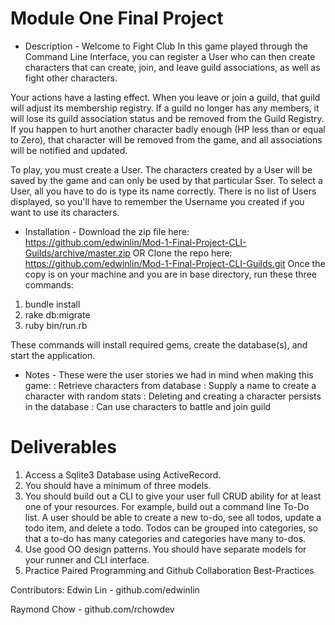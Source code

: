 # Module One Final Project
- Description - 
Welcome to Fight Club
In this game played through the Command Line Interface, you can register a User who can then create characters that can create, join, and leave guild associations, as well as fight other characters. 

Your actions have a lasting effect. When you leave or join a guild, that guild will adjust its membership registry. If a guild no longer has any members, it will lose its guild association status and be removed from the Guild Registry. If you happen to hurt another character badly enough (HP less than or equal to Zero), that character will be removed from the game, and all associations will be notified and updated.

To play, you must create a User. The characters created by a User will be saved by the game and can only be used by that particular Sser. To select a User, all you have to do is type its name correctly. There is no list of Users displayed, so you'll have to remember the Username you created if you want to use its characters.

- Installation - 
Download the zip file here:
https://github.com/edwinlin/Mod-1-Final-Project-CLI-Guilds/archive/master.zip
OR
Clone the repo here:
https://github.com/edwinlin/Mod-1-Final-Project-CLI-Guilds.git
Once the copy is on your machine and you are in base directory, run these three commands:
1) bundle install
2) rake db:migrate
3) ruby bin/run.rb

These commands will install required gems, create the database(s), and start the application.

- Notes - 
These were the user stories we had in mind when making this game:
 : Retrieve characters from database
 : Supply a name to create a character with random stats
 : Deleting and creating a character persists in the database
 : Can use characters to battle and join guild

# Deliverables

1. Access a Sqlite3 Database using ActiveRecord.
2. You should have a minimum of three models.
3. You should build out a CLI to give your user full CRUD ability for at least one of your resources. For example, build out a command line To-Do list. A user should be able to create a new to-do, see all todos, update a todo item, and delete a todo. Todos can be grouped into categories, so that a to-do has many categories and categories have many to-dos.
4. Use good OO design patterns. You should have separate models for your runner and CLI interface.
5. Practice Paired Programming and Github Collaboration Best-Practices

Contributors:
Edwin Lin - github.com/edwinlin

Raymond Chow - github.com/rchowdev

